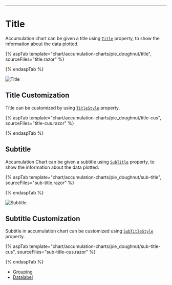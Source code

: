 ---
# Title

Accumulation chart can be given a title using [`Title`](https://help.syncfusion.com/cr/blazor/Syncfusion.Blazor.Charts.AccumulationChartModel.html#Syncfusion_Blazor_Charts_AccumulationChartModel_Title) property, to show the information
about the data plotted.

{% aspTab template="chart/accumulation-charts/pie_doughnut/title", sourceFiles="title.razor" %}

{% endaspTab %}

![Title](images/title/title-razor.png)

## Title Customization

Title can be customized by using [`TitleStyle`](https://help.syncfusion.com/cr/blazor/Syncfusion.Blazor.Charts.AccumulationChartModel.html#Syncfusion_Blazor_Charts_AccumulationChartModel_TitleStyle) property.

{% aspTab template="chart/accumulation-charts/pie_doughnut/title-cus", sourceFiles="title-cus.razor" %}

{% endaspTab %}

## Subtitle

Accumulation Chart can be given a subtitle using [`SubTitle`](https://help.syncfusion.com/cr/blazor/Syncfusion.Blazor.Charts.AccumulationChartModel.html#Syncfusion_Blazor_Charts_AccumulationChartModel_SubTitle) property, to show the information
about the data plotted.

{% aspTab template="chart/accumulation-charts/pie_doughnut/sub-title", sourceFiles="sub-title.razor" %}

{% endaspTab %}

![Subtitle](images/title/sub-title-razor.png)

## Subtitle Customization

Subtitle in accumulation chart can be customized using [`SubTitleStyle`](https://help.syncfusion.com/cr/blazor/Syncfusion.Blazor.Charts.AccumulationChartModel.html#Syncfusion_Blazor_Charts_AccumulationChartModel_SubTitleStyle) property.

{% aspTab template="chart/accumulation-charts/pie_doughnut/sub-title-cus", sourceFiles="sub-title-cus.razor" %}

{% endaspTab %}

* [Grouping](./grouping/)
* [Datalabel](./data-label/)
